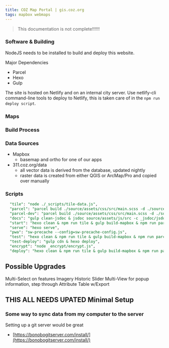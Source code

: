 ```yaml
---
title: COZ Map Portal | gis.coz.org
tags: mapbox webmaps
---
```


>This documentation is not complete!!!!!!

### Software & Building
NodeJS needs to be installed to build and deploy this website.

Major Dependencies
- Parcel
- Hexo
- Gulp

The site is hosted on Netlify and on an internal city server. Use netlify-cli command-line tools to deploy to Netlify, this is taken care of in the ``npm run deploy script``. 

### Maps

### Build Process

### Data Sources

- Mapbox
	- basemap and ortho for one of our apps
- 311.coz.org/data
	- all vector data is derived from the database, updated nightly
	- raster data is created from either QGIS or ArcMap/Pro and copied over manually

### Scripts

```sql
  "tile": "node ./_scripts/tile-data.js",
  "parcel": "parcel build ./source/assets/css/src/main.scss -d ./source/assets/css/dist & parcel build ./source/assets/js/build/coz-scripts-parcel.js --global cozMAP -d ./source/assets/js/dist --out-file coz-scripts.min.js --no-source-maps",
  "parcel-dev": "parcel build ./source/assets/css/src/main.scss -d ./source/assets/css/dist & parcel build ./source/assets/js/build/coz-scripts-parcel.js --no-minify --global cozMAP -d ./source/assets/js/dist --out-file coz-scripts.min.js --detailed-report",
  "docs": "gulp clean-jsdoc & jsdoc source/assets/js/src -c _jsdoc/jsdoc.json -d source/pages/docs",
  "start": "hexo clean & npm run tile & gulp build-mapbox & npm run parcel-dev & hexo serve",
  "serve": "hexo serve",
  "pwa": "sw-precache --config=sw-precache-config.js",
  "test": "hexo clean & npm run tile & gulp build-mapbox & npm run parcel & npm run docs & hexo generate & npm run pwa & http-server -p 4000 -o -c -1",
  "test-deploy": "gulp cdn & hexo deploy",
  "encrypt": "node _encrypt/encrypt.js",
  "deploy": "hexo clean & npm run tile & gulp build-mapbox & npm run parcel & npm run docs & hexo generate & gulp clean-public & gulp cdn & npm run pwa & netlify deploy --prod"
```

## Possible Upgrades
Multi-Select on features
Imagery Historic Slider
Multi-View for popup information, step through
Attribute Table w/Export

## THIS ALL NEEDS UPATED Minimal Setup

### Some way to sync data from my computer to the server

Setting up a git server would be great
 - [https://bonobogitserver.com/install/](https://bonobogitserver.com/install/)